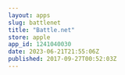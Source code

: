 ```yaml
---
layout: apps
slug: battlenet
title: "Battle.net"
store: apple
app_id: 1241040030
date: 2023-06-21T21:55:06Z
published: 2017-09-27T00:52:03Z
---
```

